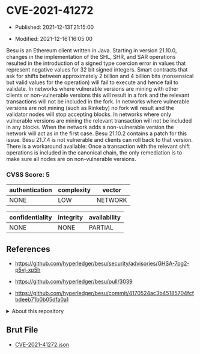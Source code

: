 # CVE-2021-41272

- Published: 2021-12-13T21:15:00

- Modified: 2021-12-16T16:05:00

Besu is an Ethereum client written in Java. Starting in version 21.10.0, changes in the implementation of the SHL, SHR, and SAR operations resulted in the introduction of a signed type coercion error in values that represent negative values for 32 bit signed integers. Smart contracts that ask for shifts between approximately 2 billion and 4 billion bits (nonsensical but valid values for the operation) will fail to execute and hence fail to validate. In networks where vulnerable versions are mining with other clients or non-vulnerable versions this will result in a fork and the relevant transactions will not be included in the fork. In networks where vulnerable versions are not mining (such as Rinkeby) no fork will result and the validator nodes will stop accepting blocks. In networks where only vulnerable versions are mining the relevant transaction will not be included in any blocks. When the network adds a non-vulnerable version the network will act as in the first case. Besu 21.10.2 contains a patch for this issue. Besu 21.7.4 is not vulnerable and clients can roll back to that version. There is a workaround available: Once a transaction with the relevant shift operations is included in the canonical chain, the only remediation is to make sure all nodes are on non-vulnerable versions.

### CVSS Score: **5**

| authentication | complexity | vector |
| --- | --- | --- |
| NONE | LOW | NETWORK |

| confidentiality | integrity | availability |
| --- | --- | --- |
| NONE | NONE | PARTIAL |

## References

* https://github.com/hyperledger/besu/security/advisories/GHSA-7pg2-p5vj-xp5h

* https://github.com/hyperledger/besu/pull/3039

* https://github.com/hyperledger/besu/commit/4170524ac3b45185704fcfbdeeb71b0b05dfa0a1

<details>
<summary>About this repository</summary> 

  This repository is part of the project [Live Hack CVE](https://github.com/Live-Hack-CVE). Main website can be found [www.live-hack.org](https://www.live-hack.org) 
  
  Made by [Sn0wAlice](https://github.com/Sn0wAlice) for the people that care about security and need to have a feed of the latest CVEs. Hope you enjoy it, don't forget to star the repo and follow me on [Twitter](https://twitter.com/Sn0wAlice) and [Github](https://github.com/Sn0wAlice). And that is my [personnal website](https://www.alice-snow.me/)

  - [Home Page](https://github.com/Live-Hack-CVE)
  - [Framework](https://github.com/Live-Hack-CVE/cve-framework)
  - [CVE database](https://github.com/Live-Hack-CVE/full_database)
  - [Changelog](https://github.com/Live-Hack-CVE/Changelog)
</details>

## Brut File

* [CVE-2021-41272.json](https://raw.githubusercontent.com/Live-Hack-CVE/full_database/main/cves/2021/CVE-2021-41272.json)

